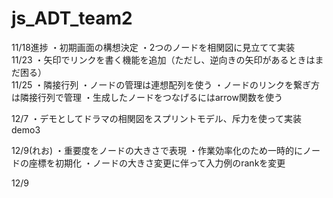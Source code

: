 # js_ADT_team2
11/18進捗
・初期画面の構想決定
・2つのノードを相関図に見立てて実装  
11/23
・矢印でリンクを書く機能を追加（ただし、逆向きの矢印があるときはまだ困る）  
11/25
・隣接行列
・ノードの管理は連想配列を使う
・ノードのリンクを繋ぎ方は隣接行列で管理
・生成したノードをつなげるにはarrow関数を使う

12/7
・デモとしてドラマの相関図をスプリントモデル、斥力を使って実装demo3

12/9(れお)
・重要度をノードの大きさで表現
・作業効率化のため一時的にノードの座標を初期化
・ノードの大きさ変更に伴って入力例のrankを変更

12/9
